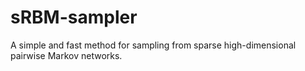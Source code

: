 # sRBM-sampler
A simple and fast method for sampling from sparse high-dimensional pairwise Markov networks.
